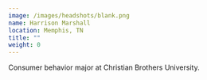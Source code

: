 ```yaml
---
image: /images/headshots/blank.png
name: Harrison Marshall
location: Memphis, TN
title: ""
weight: 0
---
```

Consumer behavior major at Christian Brothers University.
